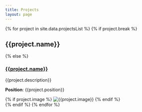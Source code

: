 ```yaml
---
title: Projects
layout: page
---
```


{% for project in site.data.projectsList %}
  {% if project.break %}
  <h2 class="no-border">{{project.name}}</h2>
  {% else %}
  <div class="project-grid">
  <div class="pure-g">
  <div class="pure-u-1 pure-u-md-1-2">
  <h3><a href="{{project.link}}">{{project.name}}</a></h3>
  <p>{{project.description}}</p>
  <p><b>Position</b>: {{project.position}}</p>
  </div>
  <div class="pure-u-1 pure-u-md-1-2">
    {% if project.image %}
      <img class="pure-img" src="{{project.image}}" alt="{{project.image}}">
    {% endif %}
  </div>
  </div>
  </div>
  {% endif %}
{% endfor %}
